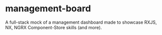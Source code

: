 # management-board
A full-stack mock of a management dashboard made to showcase RXJS, NX, NGRX Component-Store skills (and more).
